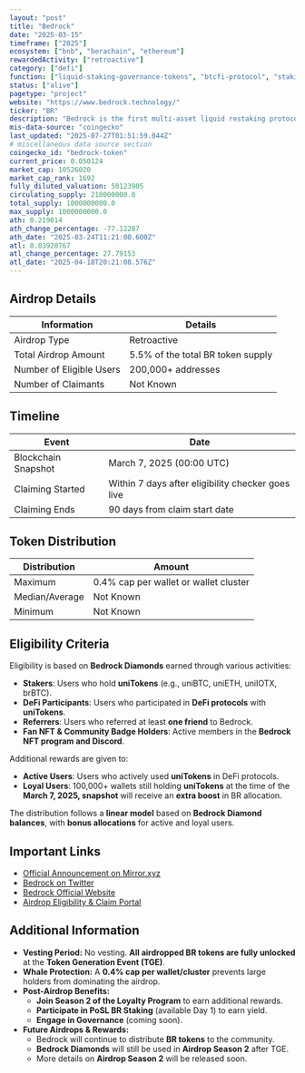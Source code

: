 ```yaml
---
layout: "post"
title: "Bedrock"
date: "2025-03-15"
timeframe: ["2025"]
ecosystem: ["bnb", "berachain", "ethereum"]
rewardedActivity: ["retroactive"]
category: ["defi"]
function: ["liquid-staking-governance-tokens", "btcfi-protocol", "staking", "decentralized-finance"]
status: ["alive"]
pagetype: "project"
website: "https://www.bedrock.technology/"
ticker: "BR"
description: "Bedrock is the first multi-asset liquid restaking protocol, pioneering Bitcoin staking with uniBTC. It enables holders to earn rewards while maintaining liquidity, unlocking new yield opportunities in Bitcoin’s $1T market."
mis-data-source: "coingecko"
last_updated: "2025-07-27T01:51:59.044Z"
# miscellaneous data source section
coingecko_id: "bedrock-token"
current_price: 0.050124
market_cap: 10526020
market_cap_rank: 1692
fully_diluted_valuation: 50123905
circulating_supply: 210000000.0
total_supply: 1000000000.0
max_supply: 1000000000.0
ath: 0.219014
ath_change_percentage: -77.12287
ath_date: "2025-03-24T11:21:00.600Z"
atl: 0.03920767
atl_change_percentage: 27.79153
atl_date: "2025-04-18T20:21:08.576Z"
---
```


## Airdrop Details

| Information              | Details                           |
| ------------------------ | --------------------------------- |
| Airdrop Type             | Retroactive                       |
| Total Airdrop Amount     | 5.5% of the total BR token supply |
| Number of Eligible Users | 200,000+ addresses                |
| Number of Claimants      | Not Known                         |

## Timeline

| Event               | Date                                              |
| ------------------- | ------------------------------------------------- |
| Blockchain Snapshot | March 7, 2025 (00:00 UTC)                         |
| Claiming Started    | Within 7 days after eligibility checker goes live |
| Claiming Ends       | 90 days from claim start date                     |

## Token Distribution

| Distribution   | Amount                                |
| -------------- | ------------------------------------- |
| Maximum        | 0.4% cap per wallet or wallet cluster |
| Median/Average | Not Known                             |
| Minimum        | Not Known                             |

## Eligibility Criteria

Eligibility is based on **Bedrock Diamonds** earned through various activities:

- **Stakers**: Users who hold **uniTokens** (e.g., uniBTC, uniETH, uniIOTX, brBTC).
- **DeFi Participants**: Users who participated in **DeFi protocols** with **uniTokens**.
- **Referrers**: Users who referred at least **one friend** to Bedrock.
- **Fan NFT & Community Badge Holders**: Active members in the **Bedrock NFT program and Discord**.

Additional rewards are given to:

- **Active Users**: Users who actively used **uniTokens** in DeFi protocols.
- **Loyal Users**: 100,000+ wallets still holding **uniTokens** at the time of the **March 7, 2025, snapshot** will receive an **extra boost** in BR allocation.

The distribution follows a **linear model** based on **Bedrock Diamond balances**, with **bonus allocations** for active and loyal users.

## Important Links

- [Official Announcement on Mirror.xyz](https://mirror.xyz/0xF3c0C25090ae1458FC152947Aab57253cB8E0F0F/XqYtzwPbEEIzDThcuDIXxzj_52hBNc1m7f9iGy2rRgY)
- [Bedrock on Twitter](https://x.com/Bedrock_DeFi/status/1901201572841017458)
- [Bedrock Official Website](https://www.bedrock.technology/)
- [Airdrop Eligibility & Claim Portal](https://docs.bedrockdao.com/governance/usdbr-airdrop/airdrop-season-1)

## Additional Information

- **Vesting Period:** No vesting. **All airdropped BR tokens are fully unlocked** at the **Token Generation Event (TGE)**.
- **Whale Protection:** A **0.4% cap per wallet/cluster** prevents large holders from dominating the airdrop.
- **Post-Airdrop Benefits:**
  - **Join Season 2 of the Loyalty Program** to earn additional rewards.
  - **Participate in PoSL BR Staking** (available Day 1) to earn yield.
  - **Engage in Governance** (coming soon).
- **Future Airdrops & Rewards:**
  - Bedrock will continue to distribute **BR tokens** to the community.
  - **Bedrock Diamonds** will still be used in **Airdrop Season 2** after TGE.
  - More details on **Airdrop Season 2** will be released soon.